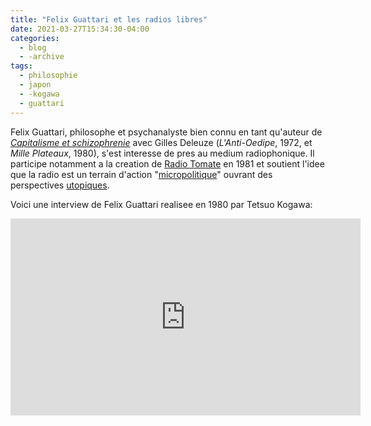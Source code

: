 ```yaml
---
title: "Felix Guattari et les radios libres"
date: 2021-03-27T15:34:30-04:00
categories:
  - blog
  - -archive
tags:
  - philosophie
  - japon
  - -kogawa
  - guattari
---
```

Felix Guattari, philosophe et psychanalyste bien connu en tant qu'auteur de [_Capitalisme et schizophrenie_](https://www.researchgate.net/publication/272439125_Gilles_Deleuze_et_Felix_Guattari_lecteurs_de_Marx_l%27inspiration_marxiste_de_la_conception_du_desir_developpee_dans_l%27Anti-OEdipe) avec Gilles Deleuze (_L'Anti-Oedipe_, 1972, et _Mille Plateaux_, 1980),
s'est interesse de pres au medium radiophonique. Il participe notamment a la creation de [Radio Tomate](https://enseignants.lumni.fr/fiche-media/00000000527/un-exemple-de-radio-associative-radio-tomate.html) en 1981 et soutient l'idee que la radio est un terrain d'action
"[micropolitique](https://www.cairn.info/revue-diogene-2008-1-page-58.htm)" ouvrant des perspectives [utopiques](https://journals.sagepub.com/doi/abs/10.1177/0957155806060795).

Voici une interview de Felix Guattari realisee en 1980 par Tetsuo Kogawa:
<iframe width="560" height="315" src="https://www.youtube.com/embed/kwtCvlt1uy8" title="YouTube video player" frameborder="0" allow="accelerometer; autoplay; clipboard-write; encrypted-media; gyroscope; picture-in-picture" allowfullscreen></iframe>
